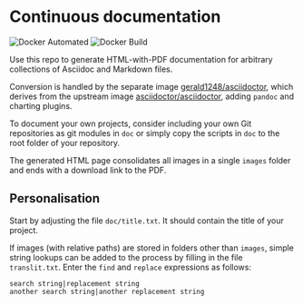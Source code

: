 # Continuous documentation

![Docker Automated](https://img.shields.io/docker/automated/gerald1248/continuous-documentation.svg)
![Docker Build](https://img.shields.io/docker/build/gerald1248/continuous-documentation.svg)

Use this repo to generate HTML-with-PDF documentation for arbitrary collections of Asciidoc and Markdown files.

Conversion is handled by the separate image [gerald1248/asciidoctor](https://github.com/gerald1248/asciidoctor), which derives from the upstream image [asciidoctor/asciidoctor](https://github.com/asciidoctor/docker-asciidoctor), adding `pandoc` and charting plugins.

To document your own projects, consider including your own Git repositories as git modules in `doc` or simply copy the scripts in `doc` to the root folder of your repository.

The generated HTML page consolidates all images in a single `images` folder and ends with a download link to the PDF.

Personalisation
---------------
Start by adjusting the file `doc/title.txt`. It should contain the title of your project.

If images (with relative paths) are stored in folders other than `images`, simple string lookups can be added to the process by filling in the file `translit.txt`. Enter the `find` and `replace` expressions as follows:

```
search string|replacement string
another search string|another replacement string
```
